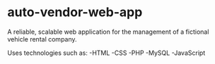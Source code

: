 # auto-vendor-web-app

A reliable, scalable web application for the management of a fictional vehicle rental company.

Uses technologies such as:
  -HTML
  -CSS
  -PHP
  -MySQL
  -JavaScript
